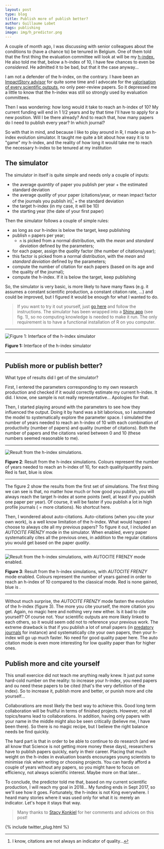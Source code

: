 ```yaml
---
layout: post
type: blog
title: Publish more of publish better? 
author: Guillaume Lobet
tags: publishing
image: img/h_predictor.png
---
```



A couple of month ago, I was discussing with senior colleagues about the conditions to (have a chance to) be tenured in Belgium. One of them told that the first thing the evaluation committee will look at will be my [h-index.]() He also told me that, below a h-index of 10, I have few chances to even be *considered*. He admitted it to be bad, but that it the case anyway...

I am not a defender of the h-index, on the contrary. I have been an [ImpactStory advisor](http://blog.impactstory.org/advisor-month-lobet/) for quite some time  and I advocate for the [valorisation of every scientific outputs](www.guillaumelobet.be/science_valorisation/), no only peer-review papers. So it depressed me a little to know that the h-index was still so strongly used by evaluation committees.

Then I was wondering: how long would it take to reach an h-index of 10? My current funding will end in 1 1/2 years and by that time I'll have to apply for a new position. Will I be there already? And to reach that, how many papers do I need to publish every year? In which journal?

So with that in mind, and because I like to play around in R, I made up an h-index evolution simulator. It taught me quite a bit about how easy it is to "game" my h-index, and the reality of how long it would take me to reach the necessary h-index to be tenured at my institution

## The simulator

The simulator in itself is quite simple and needs only a couple of inputs:

- the average *quantity* of paper you publish per year + the estimated standard deviation
- the average *quality* of your paper (citations/year, or mean impact factor of  the journals you publish in)[^1] + the standard deviation
- the target h-index (in my case, it will be 10)
- the starting year (the date of your first paper)

[^1]: I know, citations are not always an indicator of quality...

Then the simulator follows a couple of simple rules:

- as long as our h-index is below the target, keep publishing
- publish `n` papers per year;
	- `n` is picked from a normal distribution, with the *mean* and *standard deviation* defined by the parameters;
- for each paper, assign the *quality* factor (the number of citations/year);
- this factor is picked from a normal distribution, with the *mean* and *standard deviation* defined by the parameters;
- compute the number of citation for each papers (based on its age and the quality of the journal);
- compute the h-index. If it is below the target, keep publishing

So, the simulator is very basic, is more likely to have many flaws (e.g. it assumes a constant scientific production, a constant citation rate, ...) and could be improved, but I figured it would be enough for what I wanted to do. 

> If you want to try it out yourself, just [go here](https://github.com/guillaumelobet/h-index-simulator) and follow the instructions. The simulator has been wrapped into a [Shiny app](shiny.rstudio.com) (see fig. 1), so no computing knowledge is needed to make it run. The only requirement is to have a functional installation of R on you computer. 

---

![Figure 1: Interface of the h-index simulator](/img/h_predictor.png)

**Figure 1:** Interface of the h-index simulator

---

## Publish more or publish better?

What type of results did I get of the simulator? 

First, I entered the parameters corresponding to my own research production and checked if it would correctly estimate my current h-index. It did.  I know, one sample is not really representative... Apologies for that.  

Then, I started playing around with the parameters to see how they influenced the output. Doing it by hand was a bit laborious, so I automated the model to systematically explore the parameter space. I simulated the number of years needed to reach an h-index of 10 with each combination of productivity (number of papers) and quality (number of citations). Both the number of papers and the citations varied between 0 and 10 (these numbers seemed reasonable to me).

---

![Result from the h-index simulations.](/img/h_evol_no_auto.png)

**Figure 2**: Result from the h-index simulations. Colours represent the number of years needed to reach an h-index of 10, for each quality/quantity pairs. Red is fast, blue is slow.

---


The figure 2 show the results from the first set of simulations. The first thing we can see is that, no matter how much or how good you publish, you will always reach the target h-index at some points (well, at least if you publish one paper per year). Of course, it will be faster if you publish a lot in high profile journals ( = more citations). No shortcut here. 

Then, I wondered about auto-citations. Auto-citations (when you cite your own work), is a well know limitation of the h-index. What would happen I choose to always cite all my previous papers? To figure it out, I included an *AUTOCITE FRENZY* mode in the simulator. When enabled, every paper systematically cites all the previous ones, in addition to the regular citations you would get based on the paper *quality*.  

---

![Result from the h-index simulations, with AUTOCITE FRENZY mode enabled.](/img/h_evol_auto_diff.png)

**Figure 3**: Result from the h-index simulations, with *AUTOCITE FRENZY* mode enabled. Colours represent the number of years gained in order to reach an h-index of 10 compared to the classical mode. Red is none gained, blue is .

---


Without much surprise, the *AUTOCITE FRENZY* mode fasten the evolution of the h-index (figure 3). The more you cite yourself, the more citation you get. Again, no magic here and nothing very new either. Is it bad to cite yourself? Of course not. Your scientific outputs are more likely linked to each others, so it would seem odd not to reference your previous work. The extreme drawback is that if you publish a lot of small papers (in [predatory journals](https://en.wikipedia.org/wiki/Predatory_open_access_publishing) for instance) and systematically cite your own papers, then your h-index will go up much faster. No need for good quality paper here. The auto citation mode is even more interesting for low quality paper than for higher ones. 


## Publish more and cite yourself


This small exercice did not teach me anything really knew. It just put some hard-cold number on the reality: to increase your h-index, you need papers and ou need these papers to be cited (that's the very definition of the index). So to increase it, publish more and better, or punish more and cite yourself... 

Collaborations are most likely the best way to achieve this. Good long term collaboration will be fruitful in terms of finished projects. However, not all topics/teams lead to collaborations. In addition, having only papers with your name in the middle might also be seen critically (believe me, I have been there). So there is no magic recipe, but I believe the right balance needs be find quickly. 

The hard part is that in order to be able to continue to do research (and we all know that Science is not getting more money these days), researchers have to publish papers quickly, early in their career. Placing that much weight on the h-index in evaluation boards encourages young scientists to minimise risk when writing or choosing projects. You can hardly afford a couple of years without any papers, so you might have to focus on efficiency, not always scientific interest. Maybe more on that later...

To conclude, the predictor told me that, based on my current scientific production, I will reach my goal in 2018... My funding ends in Sept 2017, so we'll see how it goes. Fortunately, the h-index is not King everywhere. I heard many stories where it was used only for what it is: merely an indicator. Let's hope it stays that way. 

> Many thanks to [Stacy Konkiel](skonkiel) for her comments and advices on this post!


{% include twitter_plug.html %}


